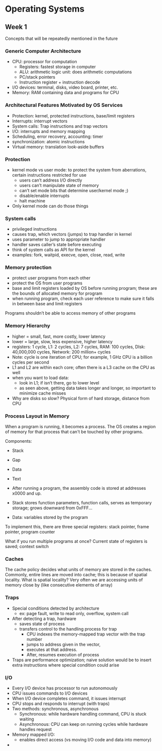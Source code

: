 # Operating Systems
## Week 1
Concepts that will be repeatedly mentioned in the future

### Generic Computer Architecture

- CPU: processor for computation
    - Registers: fastest storage in computer
    - ALU: arithmetic logic unit: does arithmetic computations
    - PC/stack pointers
    - Instruction register + instruction decode
- I/O devices: terminal, disks, video board, printer, etc.
- Memory: RAM containing data and programs for CPU

### Architectural Features Motivated by OS Services

- Protection: kernel, protected instructions, base/limit registers
- Interrupts: interrupt vectors
- System calls: Trap instructions and trap vectors
- I/O: interrupts and memory mapping
- Scheduling, error recovery, accounting: timer
- synchronization: atomic instructions
- Virtual memory: translation look-aside buffers

### Protection

- kernel mode vs user mode: to protect the system from aberrations, certain instructions restricted for use
    - users can’t address I/O directly
    - users can’t manipulate state of memory
    - can’t set mode bits that determine user/kernel mode ;)
    - disable/enable interrupts
    - halt machine
- Only kernel mode can do those things

### System calls

- privileged instructions
- causes trap, which vectors (jumps) to trap handler in kernel
- uses parameter to jump to appropriate handler
- handler saves caller’s state before executing
- think of system calls as API for the kernel
- examples: fork, waitpid, execve, open, close, read, write

### Memory protection

- protect user programs from each other
- protect the OS from user programs
- base and limit registers loaded by OS before running program; these are the bounds of allocated memory for program
- when running program, check each user reference to make sure it falls in between base and limit registers

Programs shouldn’t be able to access memory of other programs

### Memory Hierarchy

- higher = small, fast, more costly, lower latency
- lower = large, slow, less expensive, higher latency
- registers: 1 cycle, L1: 2 cycles, L2: 7 cycles, RAM: 100 cycles, DIsk: 40,000,000 cycles, Network: 200 million+ cycles
- Note: cycle is one iteration of CPU; for example, 1 GHz CPU is a billion cycles per second
- L1 and L2 are within each core; often there is a L3 cache on the CPU as well
- when you want to load data:
    - look in L1; if isn’t there, go to lower level
    - as seen above, getting data takes longer and longer, so important to minimize cache misses
- Why are disks so slow? Physical form of hard storage, distance from CPU

### Process Layout in Memory

When a program is running, it becomes a process. The OS creates a region of memory for that process that can't be touched by other programs.

Components:
- Stack
- Gap
- Data
- Text

- After running a program, the assembly code is stored at addresses x0000 and up.
- Stack stores function parameters, function calls, serves as temporary storage; grows downward from 0xFFF...
- Data: variables stored by the program

To implement this, there are three special registers: stack pointer, frame pointer, program counter

What if you run multiple programs at once? Current state of registers is saved; context switch

### Caches
The cache policy decides what units of memory are stored in the caches.
Commonly, entire lines are moved into cache; this is because of spatial locality.
What is spatial locality? Very often we are accessing units of memory close by (like consecutive elements of array)

### Traps

- Special conditions detected by architecture
  - ex: page fault, write to read only, overflow, system call
- After detecting a trap, hardware
  - saves state of process
  - transfers control to the handling process for trap
    - CPU indexes the memory-mapped trap vector with the trap number
    - jumps to address given in the vector,
    - executes at that address.
    - After, resumes execution of process
- Traps are performance optimization; naive solution would be to insert extra instructions where special condition could arise

### I/O

- Every I/O device has processor to run autonomously
- CPU issues commands to I/O devices
- When I/O device completes command, it issues interrupt
- CPU stops and responds to interrupt (with traps)
- Two methods: synchronous, asynchronous
  - Synchronous: while hardware handling command, CPU is stuck waiting
  - Asynchronous: CPU can keep on running cycles while hardware handles request
- Memory mapped I/O:
  - enables direct access (vs moving I/O code and data into memory)
- 